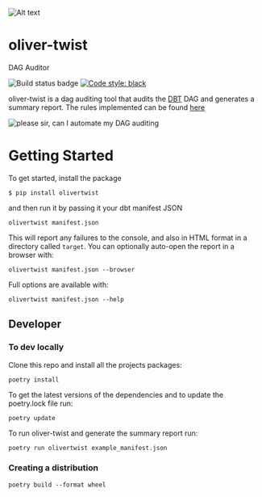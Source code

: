 

![Alt text](./images/oliver_twist_logo.png)
# oliver-twist

DAG Auditor

![Build status badge](https://github.com/autotraderuk/oliver-twist/workflows/CI/badge.svg)
[![Code style: black](https://img.shields.io/badge/code%20style-black-000000.svg)](https://github.com/psf/black)

oliver-twist is a dag auditing tool that audits the [DBT](https://www.getdbt.com/) DAG and generates a summary report. The rules implemented can be found [here](RULES.md)

![please sir, can I automate my DAG auditing](./images/oliver_dag_meme.jpg)

# Getting Started

To get started, install the package

```shell
$ pip install olivertwist
```

and then run it by passing it your dbt manifest JSON

```shell
olivertwist manifest.json
```

This will report any failures to the console, and also in HTML format in a directory called `target`. You can optionally auto-open the report in a browser with:

```shell
olivertwist manifest.json --browser
```

Full options are available with:


```shell
olivertwist manifest.json --help
```

## Developer

### To dev locally

Clone this repo and install all the projects packages:

`poetry install`

To get the latest versions of the dependencies and to update the poetry.lock file run:

`poetry update`

To run oliver-twist and generate the summary report run:

`poetry run olivertwist example_manifest.json`


### Creating a distribution

```poetry build --format wheel```
